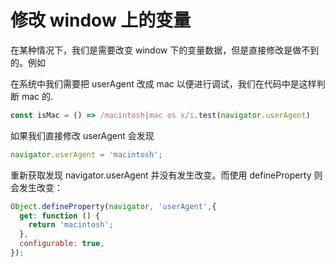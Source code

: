 # 修改 window 上的变量

在某种情况下，我们是需要改变 window 下的变量数据，但是直接修改是做不到的。例如

在系统中我们需要把 userAgent 改成 mac 以便进行调试，我们在代码中是这样判断 mac 的.

```js
const isMac = () => /macintosh|mac os x/i.test(navigator.userAgent)
```

如果我们直接修改 userAgent 会发现

```js
navigator.userAgent = 'macintosh';
```

重新获取发现 navigator.userAgent 并没有发生改变。而使用 defineProperty 则会发生改变：

```js
Object.defineProperty(navigator, 'userAgent',{
  get: function () {
    return 'macintosh';
  },
  configurable: true,
});
```